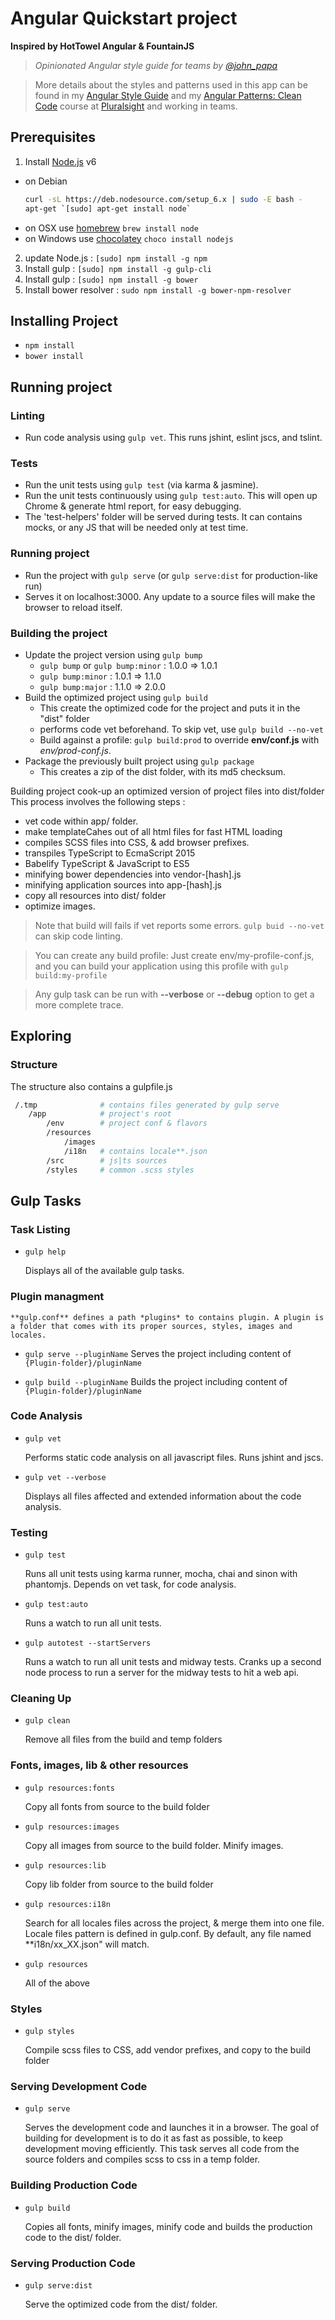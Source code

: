 # Angular Quickstart project

**Inspired by HotTowel Angular & FountainJS**

>*Opinionated Angular style guide for teams by [@john_papa](//twitter.com/john_papa)*

>More details about the styles and patterns used in this app can be found in my [Angular Style Guide](https://github.com/johnpapa/angularjs-styleguide) and my [Angular Patterns: Clean Code](http://jpapa.me/ngclean) course at [Pluralsight](http://pluralsight.com/training/Authors/Details/john-papa) and working in teams.

## Prerequisites

1. Install [Node.js](http://nodejs.org) v6
 - on Debian
    ```sh
    curl -sL https://deb.nodesource.com/setup_6.x | sudo -E bash -
    apt-get `[sudo] apt-get install node`
    ```
 - on OSX use [homebrew](http://brew.sh) `brew install node`
 - on Windows use [chocolatey](https://chocolatey.org/) `choco install nodejs`

2. update Node.js : `[sudo] npm install -g npm`
3. Install gulp : `[sudo] npm install -g gulp-cli`
4. Install gulp : `[sudo] npm install -g bower`
5. Install bower resolver : `sudo npm install -g bower-npm-resolver`

## Installing Project
 - `npm install`
 - `bower install`

## Running project

### Linting
 - Run code analysis using `gulp vet`. This runs jshint, eslint jscs, and tslint.

### Tests
 - Run the unit tests using `gulp test` (via karma & jasmine).
 - Run the unit tests continuously using `gulp test:auto`. This will open up Chrome & generate html report, for easy debugging.
 - The 'test-helpers' folder will be served during tests. It can contains mocks, or any JS that will be needed only at test time.
### Running project
 - Run the project with `gulp serve` (or  `gulp serve:dist` for production-like run)
 - Serves it on localhost:3000. Any update to a source files will make the browser to reload itself.

### Building the project
 - Update the project version using `gulp bump`
    - `gulp bump` or `gulp bump:minor` : 1.0.0 => 1.0.1
    - `gulp bump:minor` : 1.0.1 => 1.1.0
    - `gulp bump:major` : 1.1.0 => 2.0.0
 - Build the optimized project using `gulp build`
    - This create the optimized code for the project and puts it in the "dist" folder
    - performs code vet beforehand. To skip vet, use `gulp build --no-vet`
    - Build against a profile: `gulp build:prod` to override **env/conf.js** with *env/prod-conf.js*.
 - Package the previously built project using `gulp package`
    - This creates a zip of the dist folder, with its md5 checksum.

Building project cook-up an optimized version of project files into dist/folder
This process involves the following steps :
 - vet code within app/ folder.
 - make templateCahes out of all html files for fast HTML loading
 - compiles SCSS files into CSS, & add browser prefixes.
 - transpiles TypeScript to EcmaScript 2015
 - Babelify TypeScript & JavaScript to ES5
 - minifying bower dependencies into vendor-[hash].js
 - minifying application sources into app-[hash].js
 - copy all resources into dist/ folder
 - optimize images.

> Note that build will fails if vet reports some errors. `gulp buid --no-vet` can skip code linting.

> You can create any build profile: Just create env/my-profile-conf.js, and you can build your application using this profile with `gulp build:my-profile`

> Any gulp task can be run with **--verbose** or **--debug** option to get a more complete trace.

## Exploring

### Structure
The structure also contains a gulpfile.js

```sh
 /.tmp				# contains files generated by gulp serve
	/app			# project's root
		/env		# project conf & flavors
		/resources
			/images
			/i18n	# contains locale**.json
		/src		# js|ts sources
		/styles		# common .scss styles
```

## Gulp Tasks

### Task Listing

- `gulp help`

    Displays all of the available gulp tasks.

### Plugin managment

    **gulp.conf** defines a path *plugins* to contains plugin. A plugin is a folder that comes with its proper sources, styles, images and  locales.
- `gulp serve --pluginName`
    Serves the project including content of `{Plugin-folder}/pluginName`

- `gulp build --pluginName`
    Builds the project including content of `{Plugin-folder}/pluginName`


### Code Analysis

- `gulp vet`

    Performs static code analysis on all javascript files. Runs jshint and jscs.

- `gulp vet --verbose`

    Displays all files affected and extended information about the code analysis.

### Testing

- `gulp test`

    Runs all unit tests using karma runner, mocha, chai and sinon with phantomjs. Depends on vet task, for code analysis.

- `gulp test:auto`

    Runs a watch to run all unit tests.

- `gulp autotest --startServers`

    Runs a watch to run all unit tests and midway tests. Cranks up a second node process to run a server for the midway tests to hit a web api.

### Cleaning Up

- `gulp clean`

    Remove all files from the build and temp folders


### Fonts, images, lib & other resources

- `gulp resources:fonts`

    Copy all fonts from source to the build folder

- `gulp resources:images`

    Copy all images from source to the build folder. Minify images.

- `gulp resources:lib`

    Copy lib folder from source to the build folder

- `gulp resources:i18n`

    Search for all locales files across the project, & merge them into one file. Locale files pattern is defined in gulp.conf. By default, any file named **i18n/xx_XX.json" will match.

- `gulp resources`

    All of the above

### Styles

- `gulp styles`

    Compile scss files to CSS, add vendor prefixes, and copy to the build folder

### Serving Development Code

- `gulp serve`

    Serves the development code and launches it in a browser. The goal of building for development is to do it as fast as possible, to keep development moving efficiently. This task serves all code from the source folders and compiles scss to css in a temp folder.


### Building Production Code

- `gulp build`

    Copies all fonts, minify images, minify code and builds the production code to the dist/ folder.

### Serving Production Code

- `gulp serve:dist`

    Serve the optimized code from the dist/ folder.
